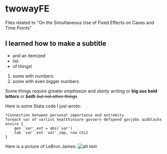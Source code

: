 # twowayFE
Files related to "On the Simultaneous Use of Fixed Effects on Cases and Time Points"

## I learned how to make a subtitle
* and an itemized
* list
* of things!

1. some with numbers
2. some with even bigger numbers

Some things require greater *emphasize* and _slanty writing_ or **big ass bold letters** or *__both__* ~~but not other things~~

Here is some Stata code I just wrote:

```
*Connection between personal importance and extremity
foreach var of varlist healthinsure govserv defspend govjobs aidblacks enviro {
	gen `var'_ext = abs(`var')
	tab `var'_ext `var'_imp, row chi2
}
```

Here is a picture of LeBron James:
![alt text](http://images.solecollector.com/complex/image/upload/qaf58xyfa2cbee9wm1af.jpg "Go Cavs")
